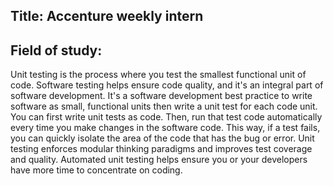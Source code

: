 ## Title: Accenture weekly intern 

## Field of study: 
Unit testing is the process where you test the smallest functional unit of code. Software testing helps ensure code quality,
and it's an integral part of software development. It's a software development best practice to write software as small, functional
units then write a unit test for each code unit. You can first write unit tests as code. Then, run that test code automatically every 
time you make changes in the software code. This way, if a test fails, you can quickly isolate the area of the code that has the bug or 
error. Unit testing enforces modular thinking paradigms and improves test coverage and quality. Automated unit testing helps ensure you
or your developers have more time to concentrate on coding.
